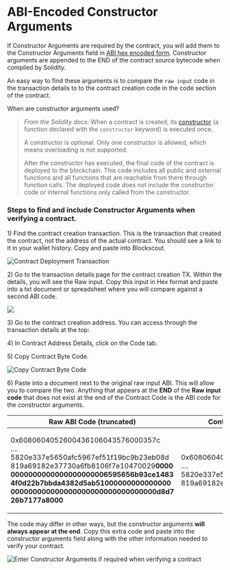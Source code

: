 # ABI-Encoded Constructor Arguments

If Constructor Arguments are required by the contract, you will add them to the Constructor Arguments field in [ABI hex encoded form](https://solidity.readthedocs.io/en/develop/abi-spec.html). Constructor arguments are appended to the END of the contract source bytecode when compiled by Solidity.

An easy way to find these arguments is to compare the `raw input` code in the transaction details to to the contract creation code in the code section of the contract.

When are constructor arguments used?

> _From the Solidity docs:_ When a contract is created, its [constructor](https://solidity.readthedocs.io/en/v0.5.3/contracts.html#constructor) (a function declared with the `constructor` keyword) is executed once.
>
> A constructor is optional. Only one constructor is allowed, which means overloading is not supported.
>
> After the constructor has executed, the final code of the contract is deployed to the blockchain. This code includes all public and external functions and all functions that are reachable from there through function calls. The deployed code does not include the constructor code or internal functions only called from the constructor.

### Steps to find and include Constructor Arguments when verifying a contract.

1\) Find the contract creation transaction. This is the transaction that created the contract, not the address of the actual contract. You should see a link to it in your wallet history. Copy and paste into Blockscout.

![Contract Deployment Transaction ](../../.gitbook/assets/deploy\_1.png)

2\) Go to the transaction details page for the contract creation TX. Within the details, you will see the Raw input. Copy this input in Hex format and paste into a txt document or spreadsheet where you will compare against a second ABI code.

![](../../.gitbook/assets/trans\_details.png)

3\) Go to the contract creation address. You can access through the transaction details at the top:

4\) In Contract Address Details, click on the Code tab.

5\) Copy Contract Byte Code.

![Copy Contract Byte Code](../../.gitbook/assets/contract\_byte\_code.png)

6\) Paste into a document next to the original raw input ABI. This will allow you to compare the two. Anything that appears at the **END** of the **Raw input code** that does not exist at the end of the Contract Code is the ABI code for the constructor arguments.

| Raw ABI Code (truncated)                                                                                                                                                                                                                                                                                                                                              | Contract Byte Code(truncated)                                                                                                     |
| --------------------------------------------------------------------------------------------------------------------------------------------------------------------------------------------------------------------------------------------------------------------------------------------------------------------------------------------------------------------- | --------------------------------------------------------------------------------------------------------------------------------- |
| <p>0x6080604052600436106043576000357c<br>....<br>5820e337e5650afc5967ef51f19bc9b23eb08d<br>819a69182e37730a6fb8106f7e10470029<strong>0000</strong><br><strong>0000000000000000000006595656b93ce1483</strong><br><strong>4f0d22b7bbda4382d5ab51000000000000000</strong><br><strong>000000000000000000000000000000000d8d7</strong><br><strong>26b7177a8000</strong></p> | <p>0x6080604052600436106043576000357c<br>....<br>5820e337e5650afc5967ef51f19bc9b23eb08d<br>819a69182e37730a6fb8106f7e10470029</p> |

The code may differ in other ways, but the constructor arguments **will always appear at the end**. Copy this extra code and paste into the constructor arguments field along with the other information needed to verify your contract.

![Enter Constructor Arguments if required when verifying a contract](../../.gitbook/assets/smart\_contract\_verification.png)
